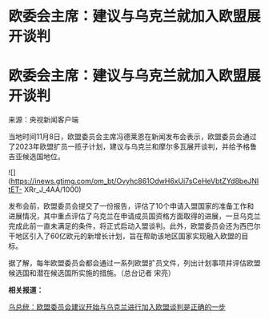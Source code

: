 # 欧委会主席：建议与乌克兰就加入欧盟展开谈判

# 欧委会主席：建议与乌克兰就加入欧盟展开谈判

来源：央视新闻客户端​​​​​​​

当地时间11月8日，欧盟委员会主席冯德莱恩在新闻发布会表示，欧盟委员会通过了2023年欧盟扩员一揽子计划，建议与乌克兰和摩尔多瓦展开谈判，并给予格鲁吉亚候选国地位。

![](https://inews.gtimg.com/om_bt/Ovyhc861OdwH6xUi7sCeHeVbtZYd8beJNltET-
XRr_J_4AA/1000)

发布会前，欧盟委员会提交了一份报告，评估了10个申请入盟国家的准备工作和进展情况，其中重点评估了乌克兰在申请成员国资格方面取得的进展，一旦乌克兰完成此前一直未满足的条件，将正式启动入盟谈判。此外，欧盟委员会还为西巴尔干地区引入了60亿欧元的新增长计划，旨在帮助该地区国家实现融入欧盟的目标。

据了解，每年欧盟委员会都会通过一系列欧盟扩员文件，列出计划事项并评估欧盟候选国和潜在候选国所实施的措施。（总台记者 宋亮）

**相关报道：**

[乌总统：欧盟委员会建议开始与乌克兰进行加入欧盟谈判是正确的一步 ](https://new.qq.com/rain/a/20231108A0AP2J00)

